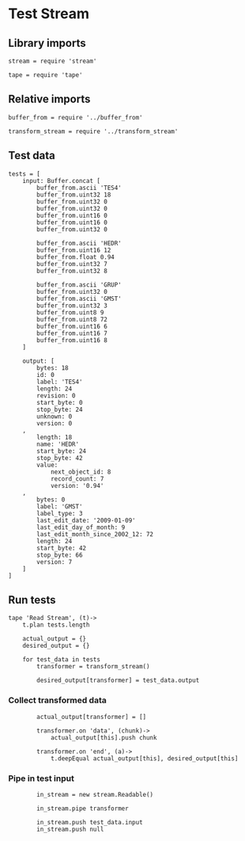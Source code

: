 # Test Stream

## Library imports

	stream = require 'stream'

	tape = require 'tape'


## Relative imports

	buffer_from = require '../buffer_from'

	transform_stream = require '../transform_stream'


## Test data

	tests = [
		input: Buffer.concat [
			buffer_from.ascii 'TES4'
			buffer_from.uint32 18
			buffer_from.uint32 0
			buffer_from.uint32 0
			buffer_from.uint16 0
			buffer_from.uint16 0
			buffer_from.uint32 0

			buffer_from.ascii 'HEDR'
			buffer_from.uint16 12
			buffer_from.float 0.94
			buffer_from.uint32 7
			buffer_from.uint32 8

			buffer_from.ascii 'GRUP'
			buffer_from.uint32 0
			buffer_from.ascii 'GMST'
			buffer_from.uint32 3
			buffer_from.uint8 9
			buffer_from.uint8 72
			buffer_from.uint16 6
			buffer_from.uint16 7
			buffer_from.uint16 8
		]

		output: [
			bytes: 18
			id: 0
			label: 'TES4'
			length: 24
			revision: 0
			start_byte: 0
			stop_byte: 24
			unknown: 0
			version: 0
		,
			length: 18
			name: 'HEDR'
			start_byte: 24
			stop_byte: 42
			value:
				next_object_id: 8
				record_count: 7
				version: '0.94'
		,
			bytes: 0
			label: 'GMST'
			label_type: 3
			last_edit_date: '2009-01-09'
			last_edit_day_of_month: 9
			last_edit_month_since_2002_12: 72
			length: 24
			start_byte: 42
			stop_byte: 66
			version: 7
		]
	]


## Run tests

	tape 'Read Stream', (t)->
		t.plan tests.length

		actual_output = {}
		desired_output = {}

		for test_data in tests
			transformer = transform_stream()

			desired_output[transformer] = test_data.output


### Collect transformed data

			actual_output[transformer] = []

			transformer.on 'data', (chunk)->
				actual_output[this].push chunk

			transformer.on 'end', (a)->
				t.deepEqual actual_output[this], desired_output[this]


### Pipe in test input

			in_stream = new stream.Readable()

			in_stream.pipe transformer

			in_stream.push test_data.input
			in_stream.push null
